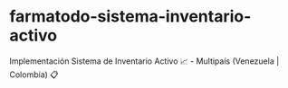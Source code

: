 # farmatodo-sistema-inventario-activo
Implementación Sistema de Inventario Activo 📈 - Multipaís (Venezuela | Colombia) 📋
